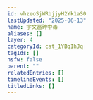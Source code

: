 ```yaml
---
id: vhzeoSjWRbjjyH2Yk1aS0
lastUpdated: "2025-06-13"
name: 宇文邕砷中毒
aliases: []
layer: 4
categoryId: cat_1YBqIhJq
tagIds: []
nsfw: false
parent: ""
relatedEntries: []
timelineEvents: []
titledLinks: []
---
```


